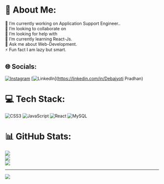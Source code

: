 # 💫 About Me:
🔭 I’m currently working on Application Support Engineer..<br>👯 I’m looking to collaborate on<br>🤝 I’m looking for help with<br>🌱 I’m currently learning React-Js.<br>💬 Ask me about Web-Development.<br>⚡ Fun fact I am lazy but smart.


## 🌐 Socials:
[![Instagram](https://img.shields.io/badge/Instagram-%23E4405F.svg?logo=Instagram&logoColor=white)](https://instagram.com/_i_deba_) [![LinkedIn](https://img.shields.io/badge/LinkedIn-%230077B5.svg?logo=linkedin&logoColor=white)](https://linkedin.com/in/Debajyoti Pradhan) 

# 💻 Tech Stack:
![CSS3](https://img.shields.io/badge/css3-%231572B6.svg?style=flat&logo=css3&logoColor=white) ![JavaScript](https://img.shields.io/badge/javascript-%23323330.svg?style=flat&logo=javascript&logoColor=%23F7DF1E) ![React](https://img.shields.io/badge/react-%2320232a.svg?style=flat&logo=react&logoColor=%2361DAFB) ![MySQL](https://img.shields.io/badge/mysql-%2300f.svg?style=flat&logo=mysql&logoColor=white)
# 📊 GitHub Stats:
![](https://github-readme-stats.vercel.app/api?username=githubbydeba&theme=radical&hide_border=false&include_all_commits=false&count_private=false)<br/>
![](https://github-readme-streak-stats.herokuapp.com/?user=githubbydeba&theme=radical&hide_border=false)<br/>
![](https://github-readme-stats.vercel.app/api/top-langs/?username=githubbydeba&theme=radical&hide_border=false&include_all_commits=false&count_private=false&layout=compact)

---
[![](https://visitcount.itsvg.in/api?id=githubbydeba&icon=0&color=0)](https://visitcount.itsvg.in)

<!-- Proudly created with GPRM ( https://gprm.itsvg.in ) -->
